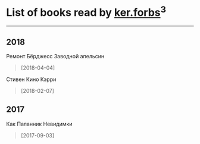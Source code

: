# List of books read by [ker.forbs](http://vk.com/id174006853)<sup>3</sup>
---

## 2018

Ремонт Бёрджесс Заводной апельсин
> [2018-04-04] 


Стивен Кино Кэрри
> [2018-02-07] 



## 2017

Как Паланник Невидимки
> [2017-09-03] 



